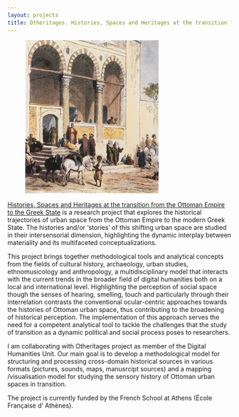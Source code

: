 ```yaml
---
layout: projects
title: Otheritages. Histories, Spaces and Heritages at the transition from the Ottoman Empire to the Greek State
---
```

<figure>
  <a href="http://eng.travelogues.gr/item.php?view=52450"><img src="../images/otheritages.jpg" width="300"></a>
</figure>

<a href="https://otheritages.efa.gr">Histories, Spaces and Heritages at the transition from the Ottoman Empire to the Greek State</a> is a research project that explores the historical trajectories of urban space from the Ottoman Empire to the modern Greek State. 
The histories and/or ‘stories’ of this shifting urban space are studied in their intersensorial dimension, highlighting the dynamic interplay between materiality and its multifaceted conceptualizations.

This project brings together methodological tools and analytical concepts from the fields of cultural history, archaeology, urban studies, ethnomusicology and anthropology, a multidisciplinary model that interacts with the current trends in the broader field of digital humanities both on a local and international level.
Highlighting the perception of social space though the senses of hearing, smelling, touch and particularly through their interrelation contrasts the conventional ocular-centric approaches towards the histories of Ottoman urban space, thus contributing to the broadening of historical perception. The implementation of this approach serves the need for a competent analytical tool to tackle the challenges that the study of transition as a dynamic political and social process poses to researchers.

I am collaborating with Otheritages project as member of the Digital Humanities Unit. Our main goal is to develop a methodological model for structuring and processing cross-domain historical sources in various formats (pictures, sounds, maps, manusrcipt sources) and a mapping /visualisation model for studying the sensory history of Ottoman urban spaces in transition.
  
The project is currently funded by the French School at Athens (École Française d’ Athènes).
